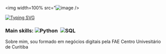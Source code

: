<img width=100% src="![image](https://github.com/user-attachments/assets/19809dc5-44c0-4ff4-addc-4dda0ad98ee9)
/>

[![Typing SVG](https://readme-typing-svg.herokuapp.com/?color=1E90FF&size=35&center=true&vCenter=true&width=1000&lines=Olá,+Me+chamo+Gabriel+Skrobot;Tenho+23+anos;Formado+em+Negócios+Digitais;Especialista+em+Ciencia+de+dados;Seja+bem+vindo+:%29)](https://git.io/typing-svg)

### Main skills: ![Python](https://img.shields.io/badge/Python-3776AB?style=for-the-badge&logo=python&logoColor=white)&nbsp; ![SQL](https://img.shields.io/badge/-SQL-0D1117?style=for-the-badge&logo=sql&labelColor=0D1117)&nbsp;
          
Sobre mim, sou formado em negócios digitais pela FAE Centro Univesitário de Curitiba
